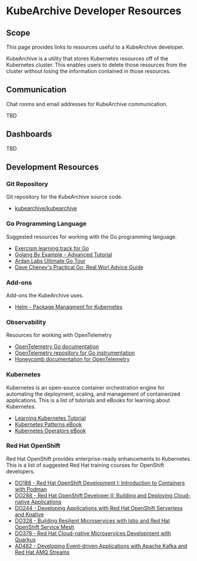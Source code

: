 # KubeArchive Developer Resources

## Scope
This page provides links to resources useful to a KubeArchive developer.

KubeArchive is a utility that stores Kubernetes resources off of the
Kubernetes cluster. This enables users to delete those resources from
the cluster without losing the information contained in those resources.

## Communication
Chat rooms and email addresses for KubeArchive communication.

TBD

## Dashboards
TBD

## Development Resources

### Git Repository
Git repository for the KubeArchive source code.

* [kubearchive/kubearchive](https://github.com/kubearchive/kubearchive)

### Go Programming Language
Suggested resources for working with the Go programming language.

* [Exercism learning track for Go](https://exercism.org/tracks/go)
* [Golang By Example - Advanced Tutorial](https://golangbyexample.com/golang-comprehensive-tutorial/)
* [Ardan Labs Ultimate Go Tour](https://tour.ardanlabs.com/tour/eng/list)
* [Dave Cheney's Practical Go: Real Worl Advice Guide](https://dave.cheney.net/practical-go/presentations/qcon-china.html)

### Add-ons
Add-ons the KubeArchive uses.

* [Helm - Package Managment for Kubernetes](https://helm.sh/docs/)

### Observability
Resources for working with OpenTelemetry

* [OpenTelemetry Go documentation](https://opentelemetry.io/docs/languages/go/)
* [OpenTelemetry repository for Go instrumentation](https://github.com/open-telemetry/opentelemetry-go-instrumentation)
* [Honeycomb documentation for OpenTelemetry](https://docs.honeycomb.io/send-data/go/honeycomb-distribution/)

### Kubernetes
Kubernetes is an open-source container orchestration engine for automating
the deployment, scaling, and management of containerized applications.
This is a list of tutorials and eBooks for learning about Kubernetes.

* [Learning Kubernetes Tutorial](https://www.redhat.com/en/topics/containers/learning-kubernetes-tutorial)
* [Kubernetes Patterns eBook](https://developers.redhat.com/e-books/kubernetes-patterns)
* [Kubernetes Operators eBook](https://developers.redhat.com/e-books/kubernetes-operators)

### Red Hat OpenShift
Red Hat OpenShift provides enterprise-ready enhancements to Kubernetes.
This is a list of suggested Red Hat training courses for OpenShift developers.

* [DO188 - Red Hat OpenShift Development I: Introduction to Containers with Podman](https://role.rhu.redhat.com/rol-rhu/app/catalog?q=DO188)
* [DO288 - Red Hat OpenShift Developer II: Building and Deploying Cloud-native Applications](https://role.rhu.redhat.com/rol-rhu/app/catalog?q=DO288)
* [DO244 - Developing Applications with Red Hat OpenShift Serverless and Knative](https://role.rhu.redhat.com/rol-rhu/app/catalog?q=DO244)
* [DO328 - Building Resilient Microservices with Istio and Red Hat OpenShift Service Mesh](https://role.rhu.redhat.com/rol-rhu/app/catalog?q=DO328)
* [DO378 - Red Hat Cloud-native Microservices Development with Quarkus](https://role.rhu.redhat.com/rol-rhu/app/catalog?q=DO378)
* [AD482 - Developing Event-driven Applications with Apache Kafka and Red Hat AMQ Streams](https://role.rhu.redhat.com/rol-rhu/app/catalog?q=AD482)

